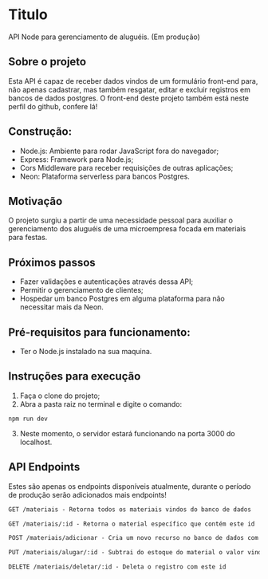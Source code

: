 # Titulo
API Node para gerenciamento de aluguéis. (Em produção)

## Sobre o projeto
Esta API é capaz de receber dados vindos de um formulário front-end para, não apenas cadastrar, mas também resgatar, editar e excluir registros em bancos de dados postgres. O front-end deste projeto também está neste perfil do github, confere lá!

## Construção: 
- Node.js: Ambiente para rodar JavaScript fora do navegador;
- Express: Framework para Node.js;
- Cors Middleware para receber requisições de outras aplicações;
- Neon: Plataforma serverless para bancos Postgres.

## Motivação
O projeto surgiu a partir de uma necessidade pessoal para auxiliar o gerenciamento dos aluguéis de uma microempresa focada em materiais para festas.

## Próximos passos
- Fazer validações e autenticações através dessa API;
- Permitir o gerenciamento de clientes;
- Hospedar um banco Postgres em alguma plataforma para não necessitar mais da Neon.

## Pré-requisitos para funcionamento:
- Ter o Node.js instalado na sua maquina.

## Instruções para execução
1. Faça o clone do projeto;
2. Abra a pasta raiz no terminal e digite o comando: 
```
npm run dev
```
3. Neste momento, o servidor estará funcionando na porta 3000 do localhost.

## API Endpoints
Estes são apenas os endpoints disponíveis atualmente, durante o período de produção serão adicionados mais endpoints!
```markdown
GET /materiais - Retorna todos os materiais vindos do banco de dados

GET /materiais/:id - Retorna o material específico que contém este id

POST /materiais/adicionar - Cria um novo recurso no banco de dados com o body que vem da requisição

PUT /materiais/alugar/:id - Subtrai do estoque do material o valor vindo da requisição e substitui o registro por um atualizado

DELETE /materiais/deletar/:id - Deleta o registro com este id
```